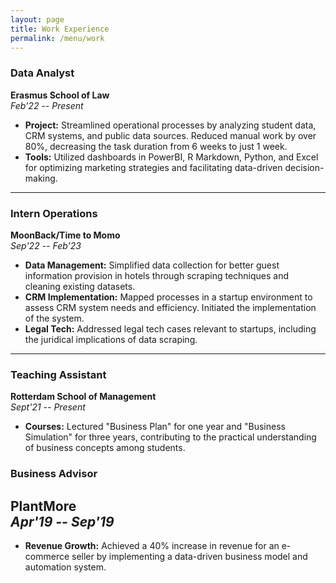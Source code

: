 ```yaml
---
layout: page
title: Work Experience
permalink: /menu/work
---
```


### Data Analyst
**Erasmus School of Law**  
*Feb'22 -- Present*

- **Project:** Streamlined operational processes by analyzing student data, CRM systems, and public data sources. Reduced manual work by over 80%, decreasing the task duration from 6 weeks to just 1 week.
- **Tools:** Utilized dashboards in PowerBI, R Markdown, Python, and Excel for optimizing marketing strategies and facilitating data-driven decision-making.
---
### Intern Operations
**MoonBack/Time to Momo**  
*Sep'22 -- Feb'23*

- **Data Management:** Simplified data collection for better guest information provision in hotels through scraping techniques and cleaning existing datasets.
- **CRM Implementation:** Mapped processes in a startup environment to assess CRM system needs and efficiency. Initiated the implementation of the system.
- **Legal Tech:** Addressed legal tech cases relevant to startups, including the juridical implications of data scraping.
---
### Teaching Assistant
**Rotterdam School of Management**  
*Sept'21 -- Present*

- **Courses:** Lectured "Business Plan" for one year and "Business Simulation" for three years, contributing to the practical understanding of business concepts among students.

### Business Advisor
**PlantMore**  
*Apr'19 -- Sep'19*
---
- **Revenue Growth:** Achieved a 40% increase in revenue for an e-commerce seller by implementing a data-driven business model and automation system.
